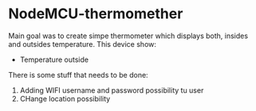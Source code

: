 # NodeMCU-thermomether

Main goal was to create simpe thermometer which displays both, insides and outsides temperature. This device show:
* Temperature outside



There is some stuff that needs to be done:
1. Adding WIFI username and password possibility tu user
2. CHange location possibility
